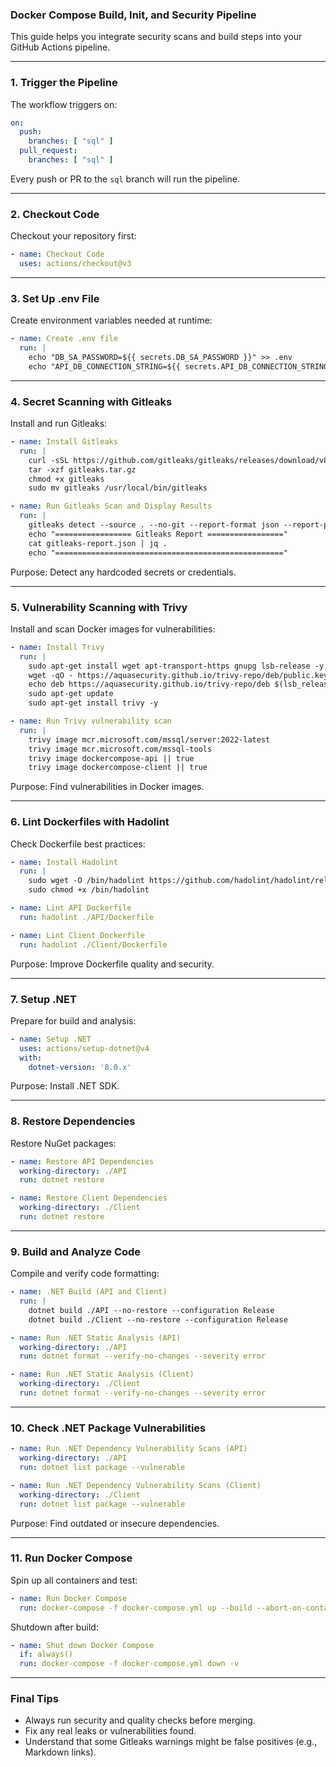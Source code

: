 
### Docker Compose Build, Init, and Security Pipeline

This guide helps you integrate security scans and build steps into your GitHub Actions pipeline.

---

### 1. Trigger the Pipeline

The workflow triggers on:
```yaml
on:
  push:
    branches: [ "sql" ]
  pull_request:
    branches: [ "sql" ]
```
Every push or PR to the `sql` branch will run the pipeline.

---

### 2. Checkout Code

Checkout your repository first:
```yaml
- name: Checkout Code
  uses: actions/checkout@v3
```

---

### 3. Set Up .env File

Create environment variables needed at runtime:
```yaml
- name: Create .env file
  run: |
    echo "DB_SA_PASSWORD=${{ secrets.DB_SA_PASSWORD }}" >> .env
    echo "API_DB_CONNECTION_STRING=${{ secrets.API_DB_CONNECTION_STRING }}" >> .env
```

---

### 4. Secret Scanning with Gitleaks

Install and run Gitleaks:
```yaml
- name: Install Gitleaks
  run: |
    curl -sSL https://github.com/gitleaks/gitleaks/releases/download/v8.24.3/gitleaks_8.24.3_linux_x64.tar.gz -o gitleaks.tar.gz
    tar -xzf gitleaks.tar.gz
    chmod +x gitleaks
    sudo mv gitleaks /usr/local/bin/gitleaks

- name: Run Gitleaks Scan and Display Results
  run: |
    gitleaks detect --source . --no-git --report-format json --report-path gitleaks-report.json || true
    echo "================= Gitleaks Report ================="
    cat gitleaks-report.json | jq .
    echo "==================================================="
```
Purpose: Detect any hardcoded secrets or credentials.

---

### 5. Vulnerability Scanning with Trivy

Install and scan Docker images for vulnerabilities:
```yaml
- name: Install Trivy
  run: |
    sudo apt-get install wget apt-transport-https gnupg lsb-release -y
    wget -qO - https://aquasecurity.github.io/trivy-repo/deb/public.key | sudo apt-key add -
    echo deb https://aquasecurity.github.io/trivy-repo/deb $(lsb_release -sc) main | sudo tee -a /etc/apt/sources.list.d/trivy.list
    sudo apt-get update
    sudo apt-get install trivy -y

- name: Run Trivy vulnerability scan
  run: |
    trivy image mcr.microsoft.com/mssql/server:2022-latest
    trivy image mcr.microsoft.com/mssql-tools
    trivy image dockercompose-api || true
    trivy image dockercompose-client || true
```
Purpose: Find vulnerabilities in Docker images.

---

### 6. Lint Dockerfiles with Hadolint

Check Dockerfile best practices:
```yaml
- name: Install Hadolint
  run: |
    sudo wget -O /bin/hadolint https://github.com/hadolint/hadolint/releases/latest/download/hadolint-Linux-x86_64
    sudo chmod +x /bin/hadolint

- name: Lint API Dockerfile
  run: hadolint ./API/Dockerfile

- name: Lint Client Dockerfile
  run: hadolint ./Client/Dockerfile
```
Purpose: Improve Dockerfile quality and security.

---

### 7. Setup .NET

Prepare for build and analysis:
```yaml
- name: Setup .NET
  uses: actions/setup-dotnet@v4
  with:
    dotnet-version: '8.0.x'
```
Purpose: Install .NET SDK.

---

### 8. Restore Dependencies

Restore NuGet packages:
```yaml
- name: Restore API Dependencies
  working-directory: ./API
  run: dotnet restore

- name: Restore Client Dependencies
  working-directory: ./Client
  run: dotnet restore
```

---

### 9. Build and Analyze Code

Compile and verify code formatting:
```yaml
- name: .NET Build (API and Client)
  run: |
    dotnet build ./API --no-restore --configuration Release
    dotnet build ./Client --no-restore --configuration Release

- name: Run .NET Static Analysis (API)
  working-directory: ./API
  run: dotnet format --verify-no-changes --severity error

- name: Run .NET Static Analysis (Client)
  working-directory: ./Client
  run: dotnet format --verify-no-changes --severity error
```

---

### 10. Check .NET Package Vulnerabilities

```yaml
- name: Run .NET Dependency Vulnerability Scans (API)
  working-directory: ./API
  run: dotnet list package --vulnerable

- name: Run .NET Dependency Vulnerability Scans (Client)
  working-directory: ./Client
  run: dotnet list package --vulnerable
```
Purpose: Find outdated or insecure dependencies.

---

### 11. Run Docker Compose

Spin up all containers and test:
```yaml
- name: Run Docker Compose
  run: docker-compose -f docker-compose.yml up --build --abort-on-container-exit
```
Shutdown after build:
```yaml
- name: Shut down Docker Compose
  if: always()
  run: docker-compose -f docker-compose.yml down -v
```

---

### Final Tips
- Always run security and quality checks before merging.
- Fix any real leaks or vulnerabilities found.
- Understand that some Gitleaks warnings might be false positives (e.g., Markdown links).

